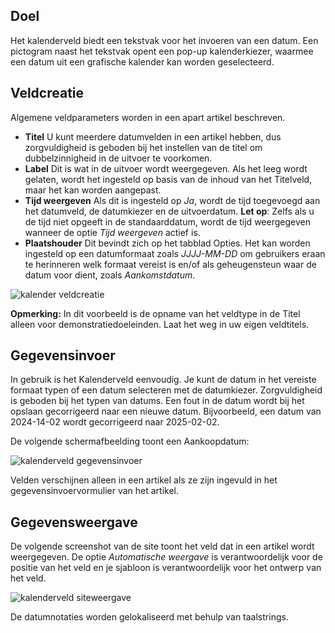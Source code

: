 <!-- Filename: J3.x:Adding_custom_fields/Calendar_Field / Display title: Kalenderveld -->

## Doel

Het kalenderveld biedt een tekstvak voor het invoeren van een datum. Een pictogram naast het tekstvak opent een pop-up kalenderkiezer, waarmee een datum uit een grafische kalender kan worden geselecteerd.

## Veldcreatie

Algemene veldparameters worden in een apart artikel beschreven.

* **Titel** U kunt meerdere datumvelden in een artikel hebben, dus zorgvuldigheid is geboden bij het instellen van de titel om dubbelzinnigheid in de uitvoer te voorkomen.
* **Label** Dit is wat in de uitvoer wordt weergegeven. Als het leeg wordt gelaten, wordt het ingesteld op basis van de inhoud van het Titelveld, maar het kan worden aangepast.
* **Tijd weergeven** Als dit is ingesteld op *Ja*, wordt de tijd toegevoegd aan het datumveld, de datumkiezer en de uitvoerdatum. **Let op**: Zelfs als u de tijd niet opgeeft in de standaarddatum, wordt de tijd weergegeven wanneer de optie *Tijd weergeven* actief is.
* **Plaatshouder** Dit bevindt zich op het tabblad Opties. Het kan worden ingesteld op een datumformaat zoals *JJJJ-MM-DD* om gebruikers eraan te herinneren welk formaat vereist is en/of als geheugensteun waar de datum voor dient, zoals *Aankomstdatum*.

![kalender veldcreatie](../../../en/images/fields/fields-calendar-edit.png)

**Opmerking:** In dit voorbeeld is de opname van het veldtype in de Titel alleen voor demonstratiedoeleinden. Laat het weg in uw eigen veldtitels.

## Gegevensinvoer

In gebruik is het Kalenderveld eenvoudig. Je kunt de datum in het vereiste formaat typen of een datum selecteren met de datumkiezer. Zorgvuldigheid is geboden bij het typen van datums. Een fout in de datum wordt bij het opslaan gecorrigeerd naar een nieuwe datum. Bijvoorbeeld, een datum van 2024-14-02 wordt gecorrigeerd naar 2025-02-02.

De volgende schermafbeelding toont een Aankoopdatum:

![kalenderveld gegevensinvoer](../../../en/images/fields/fields-calendar-data-entry.png)

Velden verschijnen alleen in een artikel als ze zijn ingevuld in het gegevensinvoervormulier van het artikel.


## Gegevensweergave

De volgende screenshot van de site toont het veld dat in een artikel wordt weergegeven. De optie *Automatische weergave* is verantwoordelijk voor de positie van het veld en je sjabloon is verantwoordelijk voor het ontwerp van het veld.

![kalenderveld siteweergave](../../../en/images/fields/fields-calendar-site.png)

De datumnotaties worden gelokaliseerd met behulp van taalstrings.

